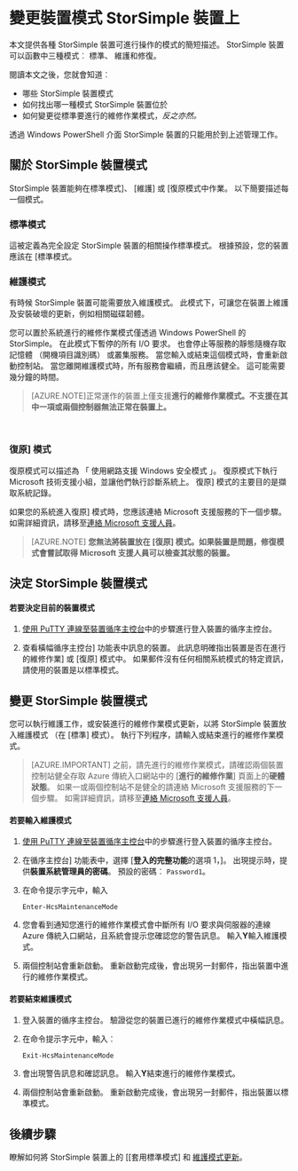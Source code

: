 <properties 
   pageTitle="變更 StorSimple 裝置模式 |Microsoft Azure"
   description="說明 StorSimple 裝置模式，並說明如何使用 Windows PowerShell 的 StorSimple 變更裝置模式。"
   services="storsimple"
   documentationCenter=""
   authors="alkohli"
   manager="carmonm"
   editor="" />
<tags 
   ms.service="storsimple"
   ms.devlang="na"
   ms.topic="article"
   ms.tgt_pltfrm="na"
   ms.workload="na"
   ms.date="06/17/2016"
   ms.author="alkohli" />

# <a name="change-the-device-mode-on-your-storsimple-device"></a>變更裝置模式 StorSimple 裝置上

本文提供各種 StorSimple 裝置可進行操作的模式的簡短描述。 StorSimple 裝置可以函數中三種模式︰ 標準、 維護和修復。 

閱讀本文之後，您就會知道︰

- 哪些 StorSimple 裝置模式
- 如何找出哪一種模式 StorSimple 裝置位於
- 如何變更從標準要進行的維修作業模式，*反之亦然。*


透過 Windows PowerShell 介面 StorSimple 裝置的只能用於到上述管理工作。

## <a name="about-storsimple-device-modes"></a>關於 StorSimple 裝置模式

StorSimple 裝置能夠在標準模式]、 [維護] 或 [復原模式中作業。 以下簡要描述每一個模式。

### <a name="normal-mode"></a>標準模式

這被定義為完全設定 StorSimple 裝置的相關操作標準模式。 根據預設，您的裝置應該在 [標準模式。

### <a name="maintenance-mode"></a>維護模式

有時候 StorSimple 裝置可能需要放入維護模式。 此模式下，可讓您在裝置上維護及安裝破壞的更新，例如相關磁碟韌體。

您可以置於系統進行的維修作業模式僅透過 Windows PowerShell 的 StorSimple。 在此模式下暫停的所有 I/O 要求。 也會停止等服務的靜態隨機存取記憶體 （開機項目識別碼） 或叢集服務。 當您輸入或結束這個模式時，會重新啟動控制站。 當您離開維護模式時，所有服務會繼續，而且應該健全。 這可能需要幾分鐘的時間。

>[AZURE.NOTE]正常運作的裝置上僅支援**進行的維修作業模式。不支援在其中一項或兩個控制器無法正常在裝置上。**
</br>

### <a name="recovery-mode"></a>復原] 模式

復原模式可以描述為 「 使用網路支援 Windows 安全模式 」。 復原模式下執行 Microsoft 技術支援小組，並讓他們執行診斷系統上。 復原] 模式的主要目的是擷取系統記錄。

如果您的系統進入復原] 模式時，您應該連絡 Microsoft 支援服務的下一個步驟。 如需詳細資訊，請移至[連絡 Microsoft 支援人員](storsimple-contact-microsoft-support.md)。

>[AZURE.NOTE] **您無法將裝置放在 [復原] 模式。如果裝置是問題，修復模式會嘗試取得 Microsoft 支援人員可以檢查其狀態的裝置。**

## <a name="determine-storsimple-device-mode"></a>決定 StorSimple 裝置模式

#### <a name="to-determine-the-current-device-mode"></a>若要決定目前的裝置模式

1. [使用 PuTTY 連線至裝置循序主控台](storsimple-deployment-walkthrough.md#use-putty-to-connect-to-the-device-serial-console)中的步驟進行登入裝置的循序主控台。

2. 查看橫幅循序主控台] 功能表中訊息的裝置。 此訊息明確指出裝置是否在進行的維修作業] 或 [復原] 模式中。 如果郵件沒有任何相關系統模式的特定資訊，請使用的裝置是以標準模式。

## <a name="change-the-storsimple-device-mode"></a>變更 StorSimple 裝置模式 

您可以執行維護工作，或安裝進行的維修作業模式更新，以將 StorSimple 裝置放入維護模式 （在 [標準] 模式）。 執行下列程序，請輸入或結束進行的維修作業模式。

> [AZURE.IMPORTANT] 之前，請先進行的維修作業模式，請確認兩個裝置控制站健全存取 Azure 傳統入口網站中的 [**進行的維修作業**] 頁面上的**硬體狀態**。 如果一或兩個控制站不是健全的請連絡 Microsoft 支援服務的下一個步驟。 如需詳細資訊，請移至[連絡 Microsoft 支援人員](storsimple-contact-microsoft-support.md)。

#### <a name="to-enter-maintenance-mode"></a>若要輸入維護模式

1. [使用 PuTTY 連線至裝置循序主控台](storsimple-deployment-walkthrough.md#use-putty-to-connect-to-the-device-serial-console)中的步驟進行登入裝置的循序主控台。

2. 在循序主控台] 功能表中，選擇 [**登入的完整功能**的選項 1，]。 出現提示時，提供**裝置系統管理員的密碼**。 預設的密碼︰ `Password1`。

3. 在命令提示字元中，輸入 

    `Enter-HcsMaintenanceMode`

4. 您會看到通知您進行的維修作業模式會中斷所有 I/O 要求與伺服器的連線 Azure 傳統入口網站，且系統會提示您確認您的警告訊息。 輸入**Y**輸入維護模式。

5. 兩個控制站會重新啟動。 重新啟動完成後，會出現另一封郵件，指出裝置中進行的維修作業模式。


#### <a name="to-exit-maintenance-mode"></a>若要結束維護模式

1. 登入裝置的循序主控台。 驗證從您的裝置已進行的維修作業模式中橫幅訊息。

2. 在命令提示字元中，輸入︰

    `Exit-HcsMaintenanceMode`

3. 會出現警告訊息和確認訊息。 輸入**Y**結束進行的維修作業模式。

4. 兩個控制站會重新啟動。 重新啟動完成後，會出現另一封郵件，指出裝置以標準模式。


## <a name="next-steps"></a>後續步驟

瞭解如何將 StorSimple 裝置上的 [[套用標準模式] 和 [維護模式更新](storsimple-update-device.md)。

